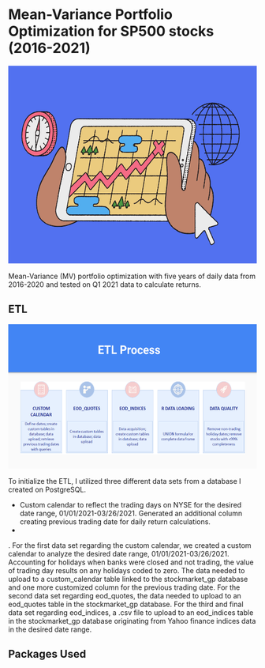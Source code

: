 # Mean-Variance Portfolio Optimization for SP500 stocks (2016-2021)
<img src="Screenshots/stocks_image.png" width="850" height="400" />

Mean-Variance (MV) portfolio optimization with five years of daily data from 2016-2020 and tested on Q1 2021 data to calculate returns. 









## ETL 

<img src="Screenshots/etl_process.png" width="1010" height="292" />

To initialize the ETL, I utilized three different data sets from a database I created on PostgreSQL. 
- Custom calendar to reflect the trading days on NYSE for the desired date range, 01/01/2021-03/26/2021. Generated an additional column creating previous trading date for daily return calculations.
- 
. For the first data set regarding the custom calendar, we created a custom calendar to analyze the desired date range, 01/01/2021-03/26/2021. Accounting for holidays when banks were closed and not trading, the value of trading day results on any holidays coded to zero. The data needed to upload to a custom_calendar table linked to the stockmarket_gp database and one more customized column for the previous trading date. For the second data set regarding eod_quotes, the data needed to upload to an eod_quotes table in the stockmarket_gp database. For the third and final data set regarding eod_indices, a .csv file to upload to an eod_indices table in the stockmarket_gp database originating from Yahoo finance indices data in the desired date range.



## Packages Used
